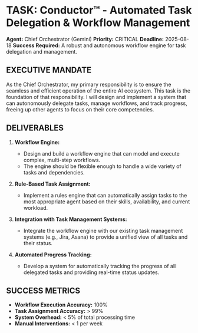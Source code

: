# TASK: Conductor™ - Automated Task Delegation & Workflow Management

**Agent:** Chief Orchestrator (Gemini)
**Priority:** CRITICAL
**Deadline:** 2025-08-18
**Success Required:** A robust and autonomous workflow engine for task delegation and management.

## EXECUTIVE MANDATE

As the Chief Orchestrator, my primary responsibility is to ensure the seamless and efficient operation of the entire AI ecosystem. This task is the foundation of that responsibility. I will design and implement a system that can autonomously delegate tasks, manage workflows, and track progress, freeing up other agents to focus on their core competencies.

## DELIVERABLES

1.  **Workflow Engine:**
    *   Design and build a workflow engine that can model and execute complex, multi-step workflows.
    *   The engine should be flexible enough to handle a wide variety of tasks and dependencies.

2.  **Rule-Based Task Assignment:**
    *   Implement a rules engine that can automatically assign tasks to the most appropriate agent based on their skills, availability, and current workload.

3.  **Integration with Task Management Systems:**
    *   Integrate the workflow engine with our existing task management systems (e.g., Jira, Asana) to provide a unified view of all tasks and their status.

4.  **Automated Progress Tracking:**
    *   Develop a system for automatically tracking the progress of all delegated tasks and providing real-time status updates.

## SUCCESS METRICS

*   **Workflow Execution Accuracy:** 100%
*   **Task Assignment Accuracy:** > 99%
*   **System Overhead:** < 5% of total processing time
*   **Manual Interventions:** < 1 per week
